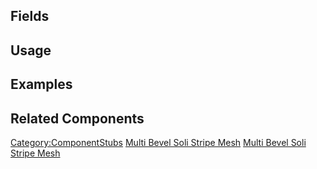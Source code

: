 <languages></languages> <translate>

## Fields

## Usage

## Examples

## Related Components

</translate>

[Category:ComponentStubs](Category:ComponentStubs "wikilink") [Multi
Bevel Soli Stripe Mesh](Category:Components{{#translation:}} "wikilink")
[Multi Bevel Soli Stripe
Mesh](Category:Components:Assets:Procedural_Meshes:Resonite_UI{{#translation:}} "wikilink")